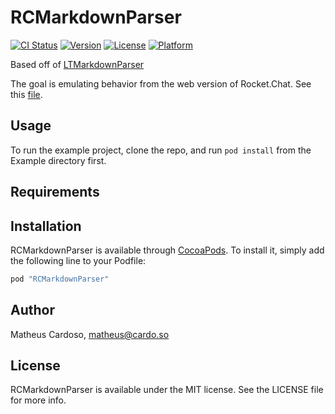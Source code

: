 # RCMarkdownParser

[![CI Status](https://img.shields.io/travis/cardoso/RCMarkdownParser.svg?style=flat)](https://travis-ci.org/cardoso/RCMarkdownParser)
[![Version](https://img.shields.io/cocoapods/v/RCMarkdownParser.svg?style=flat)](http://cocoapods.org/pods/RCMarkdownParser)
[![License](https://img.shields.io/cocoapods/l/RCMarkdownParser.svg?style=flat)](http://cocoapods.org/pods/RCMarkdownParser)
[![Platform](https://img.shields.io/cocoapods/p/RCMarkdownParser.svg?style=flat)](http://cocoapods.org/pods/RCMarkdownParser)

Based off of [LTMarkdownParser](http://github.com/LyokoTech/LTMarkdownParser)

The goal is emulating behavior from the web version of Rocket.Chat. See this [file](https://github.com/RocketChat/Rocket.Chat/blob/develop/packages/rocketchat-markdown/parser/original/markdown.js).

## Usage

To run the example project, clone the repo, and run `pod install` from the Example directory first.

## Requirements

## Installation

RCMarkdownParser is available through [CocoaPods](http://cocoapods.org). To install
it, simply add the following line to your Podfile:

```ruby
pod "RCMarkdownParser"
```

## Author

Matheus Cardoso, matheus@cardo.so

## License

RCMarkdownParser is available under the MIT license. See the LICENSE file for more info.
